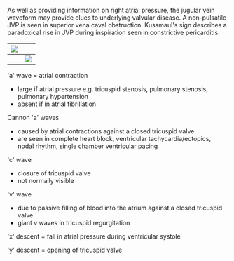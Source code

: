 As well as providing information on right atrial pressure, the jugular vein waveform may provide clues to underlying valvular disease. A non\-pulsatile JVP is seen in superior vena caval obstruction. Kussmaul's sign describes a paradoxical rise in JVP during inspiration seen in constrictive pericarditis.  
  


| [![](https://d32xxyeh8kfs8k.cloudfront.net/images_Passmedicine/pdd134.png)](https://d32xxyeh8kfs8k.cloudfront.net/images_Passmedicine/pdd134b.png) | |
| --- | --- |
|  | [![](https://d32xxyeh8kfs8k.cloudfront.net/css/images/mag_glass.png)](https://d32xxyeh8kfs8k.cloudfront.net/images_Passmedicine/pdd134b.png) |

  
'a' wave \= atrial contraction  
* large if atrial pressure e.g. tricuspid stenosis, pulmonary stenosis, pulmonary hypertension
* absent if in atrial fibrillation

  
Cannon 'a' waves  
* caused by atrial contractions against a closed tricuspid valve
* are seen in complete heart block, ventricular tachycardia/ectopics, nodal rhythm, single chamber ventricular pacing

  
'c' wave  
* closure of tricuspid valve
* not normally visible

  
'v' wave  
* due to passive filling of blood into the atrium against a closed tricuspid valve
* giant v waves in tricuspid regurgitation

  
'x' descent \= fall in atrial pressure during ventricular systole  
  
'y' descent \= opening of tricuspid valve